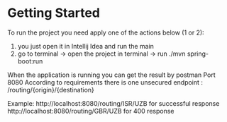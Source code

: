 # Getting Started

To run the project you need apply one of the actions below (1 or 2):
1. you just open it in Intellij Idea and run the main
2. go to terminal -> open the project in terminal -> run ./mvn spring-boot:run

When the application is running you can get the result by postman
Port 8080
According to requirements there is one unsecured endpoint : /routing/{origin}/{destination}

Example:
http://localhost:8080/routing/ISR/UZB for successful response
http://localhost:8080/routing/GBR/UZB for 400 response
